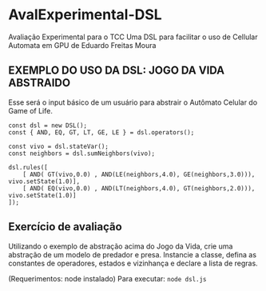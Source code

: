 # AvalExperimental-DSL
Avaliação Experimental para o TCC Uma DSL para facilitar o uso de Cellular Automata em GPU de Eduardo Freitas Moura

## EXEMPLO DO USO DA DSL: JOGO DA VIDA ABSTRAIDO
Esse será o input básico de um usuário para abstrair o Autômato Celular do Game of Life.

```
const dsl = new DSL();
const { AND, EQ, GT, LT, GE, LE } = dsl.operators();

const vivo = dsl.stateVar();
const neighbors = dsl.sumNeighbors(vivo);

dsl.rules([
    [ AND( GT(vivo,0.0) , AND(LE(neighbors,4.0), GE(neighbors,3.0))), vivo.setState(1.0)],
    [ AND( EQ(vivo,0.0) , AND(LT(neighbors,4.0), GT(neighbors,2.0))), vivo.setState(1.0)]
]);
```
## Exercício de avaliação
Utilizando o exemplo de abstração acima do Jogo da Vida, crie uma abstração de um modelo
de predador e presa. Instancie a classe, defina as constantes de operadores, estados e 
vizinhança e declare a lista de regras. 

(Requerimentos: node instalado) 
Para executar: 
```node dsl.js```

